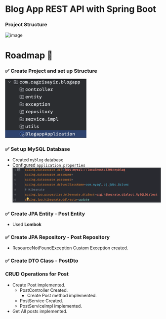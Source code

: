 # Blog App REST API with Spring Boot

### Project Structure

![image](https://github.com/cagrisayir/blogapp/assets/44059539/93bc4263-4193-4e3c-a0ae-f432709e3681)

# Roadmap 🚏

### ✅ Create Project and set up Structure

![img.png](readme_images/img.png)

### ✅ Set up MySQL Database

* Created `myblog` database
* Configured `application.properties`
  ![img_1.png](readme_images/img_1.png)

### ✅ Create JPA Entity - Post Entity

* Used **Lombok**

### ✅ Create JPA Repository - Post Repository

* ResourceNotFoundException Custom Exception created.

### ✅ Create DTO Class - PostDto

### CRUD Operations for Post

* Create Post implemented.
    * PostController Created.
        * Create Post method implemented.
    * PostService Created.
    * PostServiceImpl implemented.
* Get All posts implemented.